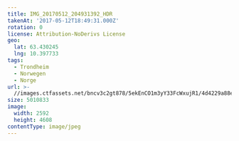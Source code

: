 ```yaml
---
title: IMG_20170512_204931392_HDR
takenAt: '2017-05-12T18:49:31.000Z'
rotation: 0
license: Attribution-NoDerivs License
geo:
  lat: 63.430245
  lng: 10.397733
tags:
  - Trondheim
  - Norwegen
  - Norge
url: >-
  //images.ctfassets.net/bncv3c2gt878/5ekEnCO1m3yY33FcWxujR1/4d4229a88e5f4526758f10cd124902f4/img_20170512_204931392_hdr_34265219710_o
size: 5010833
image:
  width: 2592
  height: 4608
contentType: image/jpeg
---
```



